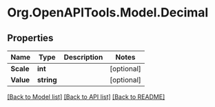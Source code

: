 # Org.OpenAPITools.Model.Decimal

## Properties

Name | Type | Description | Notes
------------ | ------------- | ------------- | -------------
**Scale** | **int** |  | [optional] 
**Value** | **string** |  | [optional] 

[[Back to Model list]](../README.md#documentation-for-models) [[Back to API list]](../README.md#documentation-for-api-endpoints) [[Back to README]](../README.md)

